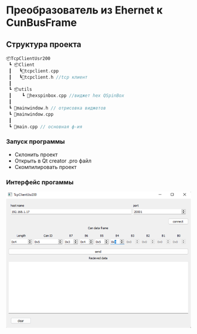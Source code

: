 # Преобразователь из Ehernet к CunBusFrame

## Структура проекта

```C++
📦TcpClientUsr200
 ┗ 📦Client
 ┃   ┗📜tcpclient.cpp
 ┃   ┗📜tcpclient.h //tcp клиент
 ┃
 ┗ 📦utils
 ┃    ┗ 📜hexspinbox.cpp //виджет hex QSpinBox
 ┃
 ┗ 📜mainwindow.h // отрисовка виджетов
 ┗ 📜mainwindow.cpp
 ┃
 ┗ 📜main.cpp // основная ф-ия

```

### Запуск программы
- Склонить проект
- Открыть в Qt creator .pro файл
- Скомпилировать проект

### Интерфейс прогаммы
![image](doc/images/startMenu.png)
